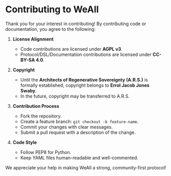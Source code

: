 # Contributing to WeAll

Thank you for your interest in contributing! By contributing code or documentation, you agree to the following:

1. **License Alignment**
   - Code contributions are licensed under **AGPL v3**.
   - Protocol/DSL/Documentation contributions are licensed under **CC-BY-SA 4.0**.

2. **Copyright**
   - Until the **Architects of Regenerative Sovereignty (A.R.S.)** is formally established, copyright belongs to **Errol Jacob Jones Swaby**.
   - In the future, copyright may be transferred to A.R.S.

3. **Contribution Process**
   - Fork the repository.
   - Create a feature branch: `git checkout -b feature-name`.
   - Commit your changes with clear messages.
   - Submit a pull request with a description of the change.

4. **Code Style**
   - Follow PEP8 for Python.
   - Keep YAML files human-readable and well-commented.

We appreciate your help in making WeAll a strong, community-first protocol!
